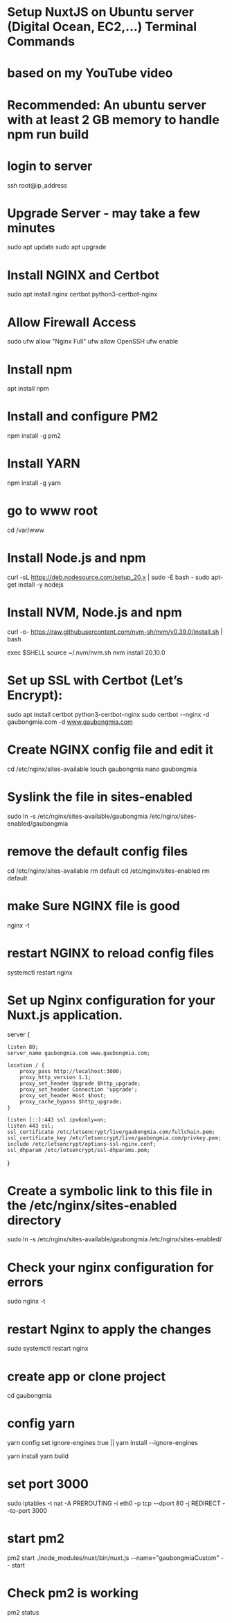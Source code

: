 
# Setup NuxtJS on Ubuntu server (Digital Ocean, EC2,...) Terminal Commands
# based on my YouTube video
# Recommended: An ubuntu server with at least 2 GB memory to handle npm run build

# login to server
ssh root@ip_address

# Upgrade Server - may take a few minutes
sudo apt update
sudo apt upgrade

# Install NGINX and Certbot
sudo apt install nginx certbot python3-certbot-nginx

# Allow Firewall Access
sudo ufw allow "Nginx Full"
ufw allow OpenSSH
ufw enable

# Install npm
apt install npm

# Install and configure PM2
npm install -g pm2

# Install YARN
npm install -g yarn

# go to www root
cd /var/www

# Install Node.js and npm
curl -sL https://deb.nodesource.com/setup_20.x | sudo -E bash -
sudo apt-get install -y nodejs

#  Install NVM, Node.js and npm
curl -o- https://raw.githubusercontent.com/nvm-sh/nvm/v0.39.0/install.sh | bash

exec $SHELL
source ~/.nvm/nvm.sh
nvm install 20.10.0


# Set up SSL with Certbot (Let’s Encrypt):
sudo apt install certbot python3-certbot-nginx
sudo certbot --nginx -d gaubongmia.com -d www.gaubongmia.com


# Create NGINX config file and edit it
cd /etc/nginx/sites-available
touch gaubongmia
nano gaubongmia


# Syslink the file in sites-enabled
sudo ln -s /etc/nginx/sites-available/gaubongmia /etc/nginx/sites-enabled/gaubongmia


# remove the default config files
cd /etc/nginx/sites-available
rm default
cd /etc/nginx/sites-enabled
rm default


# make Sure NGINX file is good
nginx -t

# restart NGINX to reload config files
systemctl restart nginx

# Set up Nginx configuration for your Nuxt.js application.

server {

    listen 80;
    server_name gaubongmia.com www.gaubongmia.com;

    location / {
        proxy_pass http://localhost:3000;
        proxy_http_version 1.1;
        proxy_set_header Upgrade $http_upgrade;
        proxy_set_header Connection 'upgrade';
        proxy_set_header Host $host;
        proxy_cache_bypass $http_upgrade;
    }

    listen [::]:443 ssl ipv6only=on;
    listen 443 ssl;
    ssl_certificate /etc/letsencrypt/live/gaubongmia.com/fullchain.pem;
    ssl_certificate_key /etc/letsencrypt/live/gaubongmia.com/privkey.pem;
    include /etc/letsencrypt/options-ssl-nginx.conf;
    ssl_dhparam /etc/letsencrypt/ssl-dhparams.pem;

}

# Create a symbolic link to this file in the /etc/nginx/sites-enabled directory
sudo ln -s /etc/nginx/sites-available/gaubongmia /etc/nginx/sites-enabled/

# Check your nginx configuration for errors
sudo nginx -t

# restart Nginx to apply the changes
sudo systemctl restart nginx





# create app or clone project
cd  gaubongmia

# config yarn
yarn config set ignore-engines true || yarn install --ignore-engines

yarn install
yarn build



# set port 3000
sudo iptables -t nat -A PREROUTING -i eth0 -p tcp --dport 80 -j REDIRECT --to-port 3000


# start pm2
pm2 start ./node_modules/nuxt/bin/nuxt.js --name="gaubongmiaCustom" -- start

# Check pm2 is working
pm2 status
